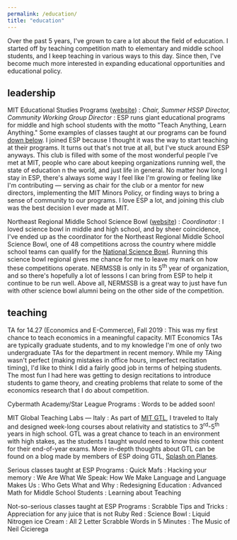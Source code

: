 ```yaml
---
permalink: /education/
title: "education"
---
```


Over the past 5 years, I've grown to care a lot about the field of education. I started off by teaching competition math to elementary and middle school students, and I keep teaching in various ways to this day. Since then, I've become much more interested in expanding educational opportunities and educational policy.

## leadership

MIT Educational Studies Programs ([website](https://esp.mit.edu/))
: *Chair, Summer HSSP Director, Community Working Group Director*
: ESP runs giant educational programs for middle and high school students with the motto "Teach Anything, Learn Anything." Some examples of classes taught at our programs can be found [down below](#esp-classes). I joined ESP because I thought it was the way to start teaching at their programs. It turns out that's not true at all, but I've stuck around ESP anyways. This club is filled with some of the most wonderful people I've met at MIT, people who care about keeping organizations running well, the state of education n the world, and just life in general. No matter how long I stay in ESP, there's always some way I feel like I'm growing or feeling like I'm contributing — serving as chair for the club or a mentor for new directors, implementing the MIT Minors Policy, or finding ways to bring a sense of community to our programs. I love ESP a lot, and joining this club was the best decision I ever made at MIT.

Northeast Regional Middle School Science Bowl ([website](https://www.mitsciencebowl.com/))
: *Coordinator*
: I loved science bowl in middle and high school, and by sheer coincidence, I've ended up as the coordinator for the Northeast Regional Middle School Science Bowl, one of 48 competitions across the country where middle school teams can qualify for the [National Science Bowl](https://science.osti.gov/wdts/nsb). Running this science bowl regional gives me chance for me to leave my mark on how these competitions operate. NERMSSB is only in its 5<sup>th</sup> year of organization, and so there's hopefully a lot of lessons I can bring from ESP to help it continue to be run well. Above all, NERMSSB is a great way to just have fun with other science bowl alumni being on the other side of the competition.

## teaching

TA for 14.27 (Economics and E-Commerce), Fall 2019
: This was my first chance to teach economics in a meaningful capacity. MIT Economics TAs are typically graduate students, and to my knowledge I'm one of only two undergraduate TAs for the department in recent memory. While my TAing wasn't perfect (making mistakes in office hours, imperfect recitation timing), I'd like to think I did a fairly good job in terms of helping students. The most fun I had here was getting to design recitations to introduce students to game theory, and creating problems that relate to some of the economics research that I do about competition.

Cybermath Academy/Star League Programs
: Words to be added soon!

MIT Global Teaching Labs — Italy
: As part of [MIT GTL](http://misti.mit.edu/global-teaching-labs), I traveled to Italy and designed week-long courses about relativity and statistics to 3<sup>rd</sup>-5<sup>th</sup> years in high school. GTL was a great chance to teach in an environment with high stakes, as the students I taught would need to know this content for their end-of-year exams. More in-depth thoughts about GTL can be found on a blog made by members of ESP doing GTL, [Splash on Planes](https://espgtl.home.blog/author/paoloadajar/). 

Serious classes taught at ESP Programs <a name="esp-classes"></a>
: Quick Mafs
: Hacking your memory
: We Are What We Speak: How We Make Language and Language Makes Us
: Who Gets What and Why
: Redesigning Education
: Advanced Math for Middle School Students
: Learning about Teaching

Not-so-serious classes taught at ESP Programs
: Scrabble Tips and Tricks
: Appreciation for any juice that is not Ruby Red 
: Science Bowl
: Liquid Nitrogen ice Cream
: All 2 Letter Scrabble Words in 5 Minutes
: The Music of Neil Cicierega